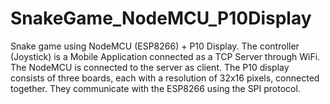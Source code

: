 # SnakeGame_NodeMCU_P10Display
Snake game using NodeMCU (ESP8266) + P10 Display.
The controller (Joystick) is a Mobile Application connected as a TCP Server through WiFi.
The NodeMCU is connected to the server as client.
The P10 display consists of three boards, each with a resolution of 32x16 pixels, connected together. They communicate with the ESP8266 using the SPI protocol.
